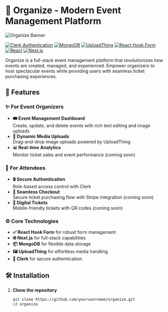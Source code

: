 # 🎉 Organize - Modern Event Management Platform

![Organize Banner](https://via.placeholder.com/1200x600.png?text=Organize+Banner+Here) <!-- Replace with your actual banner image -->

[![Clerk Authentication](https://img.shields.io/badge/Authentication-Clerk-3B82F6)](https://clerk.com)
[![MongoDB](https://img.shields.io/badge/Database-MongoDB-47A248)](https://www.mongodb.com)
[![UploadThing](https://img.shields.io/badge/File%20Upload-UploadThing-4B46BE)](https://uploadthing.com)
[![React Hook Form](https://img.shields.io/badge/Forms-React%20Hook%20Form-EC5990)](https://react-hook-form.com)
[![React](https://img.shields.io/badge/Framework-React-61DAFB)](https://react.dev)
[![Next.js](https://img.shields.io/badge/Fullstack-Next.js-000000)](https://nextjs.org)

Organize is a full-stack event management platform that revolutionizes how events are created, managed, and experienced. Empower organizers to host spectacular events while providing users with seamless ticket purchasing experiences.

## 🚀 Features

### ✨ For Event Organizers
- **🎟️ Event Management Dashboard**  
  Create, update, and delete events with rich text editing and image uploads
- **📸 Dynamic Media Uploads**  
  Drag-and-drop image uploads powered by UploadThing
- **📊 Real-time Analytics**  
  Monitor ticket sales and event performance (coming soon)

### 🔐 For Attendees
- **🔒 Secure Authentication**  
  Role-based access control with Clerk
- **💸 Seamless Checkout**  
  Secure ticket purchasing flow with Stripe integration (coming soon)
- **📲 Digital Tickets**  
  Mobile-friendly tickets with QR codes (coming soon)

### ⚙️ Core Technologies
- **✅ React Hook Form** for robust form management
- **🌐 Next.js** for full-stack capabilities
- **📦 MongoDB** for flexible data storage
- **🖼️ UploadThing** for effortless media handling
- **🔑 Clerk** for secure authentication

## 🛠️ Installation

1. **Clone the repository**
   ```bash
   git clone https://github.com/yourusername/organize.git
   cd organize